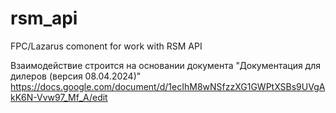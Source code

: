 # rsm_api
FPC/Lazarus comonent for work with RSM API

Взаимодействие строится на основании документа "Документация для дилеров (версия 08.04.2024)"
https://docs.google.com/document/d/1ecIhM8wNSfzzXG1GWPtXSBs9UVgAkK6N-Vvw97_Mf_A/edit